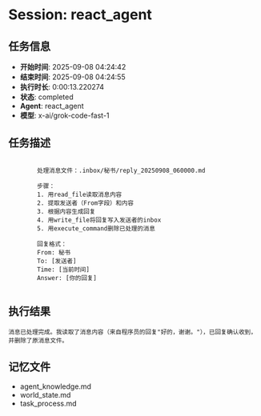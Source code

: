 # Session: react_agent

## 任务信息
- **开始时间**: 2025-09-08 04:24:42
- **结束时间**: 2025-09-08 04:24:55
- **执行时长**: 0:00:13.220274
- **状态**: completed
- **Agent**: react_agent
- **模型**: x-ai/grok-code-fast-1

## 任务描述
```

        处理消息文件：.inbox/秘书/reply_20250908_060000.md
        
        步骤：
        1. 用read_file读取消息内容
        2. 提取发送者（From字段）和内容
        3. 根据内容生成回复
        4. 用write_file将回复写入发送者的inbox
        5. 用execute_command删除已处理的消息
        
        回复格式：
        From: 秘书
        To: [发送者]
        Time: [当前时间]
        Answer: [你的回复]
        
```

## 执行结果
```
消息已处理完成。我读取了消息内容（来自程序员的回复"好的，谢谢。"），已回复确认收到，并删除了原消息文件。
```

## 记忆文件
- agent_knowledge.md
- world_state.md  
- task_process.md
